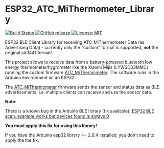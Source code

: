 
# ESP32_ATC_MiThermometer_Library

[![Build Status](https://app.travis-ci.com/matthias-bs/ESP32_ATC_MiThermometer_Library.svg?branch=main)](https://app.travis-ci.com/matthias-bs/ESP32_ATC_MiThermometer_Library)
[![GitHub release](https://img.shields.io/github/release/matthias-bs/ESP32_ATC_MiThermometer_Library?maxAge=3600)](https://github.com/matthias-bs/ESP32_ATC_MiThermometer_Library/releases)
[![License: MIT](https://img.shields.io/badge/license-MIT-green)](https://github.com/matthias-bs/ESP32_ATC_MiThermometer_Library/blob/main/LICENSE)

ESP32 BLE Client Library for receiving ATC_MiThermometer Data (as Advertising Data) - currently only the "custom" format is supported, **not** the original atc1441 format!

This project allows to receive data from a battery-powered bluetooth low energy thermometer/hygrometer like the Xiaomi Mijia (LYWSD03MMC) running the custom firmware [ATC_MiThermometer](https://github.com/pvvx/ATC_MiThermometer). The software runs in the Arduino environment on an ESP32.

The [ATC_MiThermometer](https://github.com/pvvx/ATC_MiThermometer) firmware sends the sensor and status data as BLE advertisements, i.e. multiple clients can receive and use the sensor data.

**Note:**

There is a known bug in the Arduino BLE library (fix available):
[ESP32 BLE scan, example works but devices found is always 0](https://forum.arduino.cc/t/esp32-ble-scan-example-works-but-devices-found-is-always-0/876703)

**You must apply this fix for using this library!**

If you have the Arduino esp32 library >= 2.0.4 installed, you don't need to apply the the fix.
